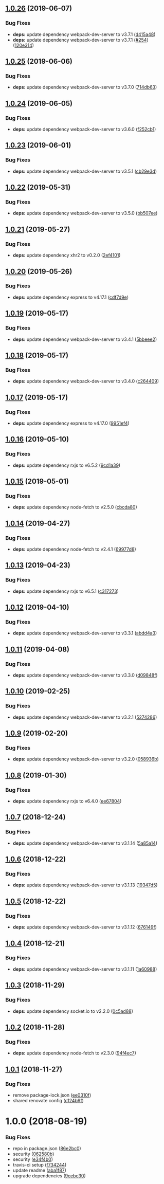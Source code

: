 ## [1.0.26](https://github.com/mike-works/rxjs-fundamentals/compare/v1.0.25...v1.0.26) (2019-06-07)


### Bug Fixes

* **deps:** update dependency webpack-dev-server to v3.7.1 ([d415a48](https://github.com/mike-works/rxjs-fundamentals/commit/d415a48))
* **deps:** update dependency webpack-dev-server to v3.7.1 ([#254](https://github.com/mike-works/rxjs-fundamentals/issues/254)) ([120e314](https://github.com/mike-works/rxjs-fundamentals/commit/120e314))

## [1.0.25](https://github.com/mike-works/rxjs-fundamentals/compare/v1.0.24...v1.0.25) (2019-06-06)


### Bug Fixes

* **deps:** update dependency webpack-dev-server to v3.7.0 ([714db63](https://github.com/mike-works/rxjs-fundamentals/commit/714db63))

## [1.0.24](https://github.com/mike-works/rxjs-fundamentals/compare/v1.0.23...v1.0.24) (2019-06-05)


### Bug Fixes

* **deps:** update dependency webpack-dev-server to v3.6.0 ([f252cb1](https://github.com/mike-works/rxjs-fundamentals/commit/f252cb1))

## [1.0.23](https://github.com/mike-works/rxjs-fundamentals/compare/v1.0.22...v1.0.23) (2019-06-01)


### Bug Fixes

* **deps:** update dependency webpack-dev-server to v3.5.1 ([cb29e3d](https://github.com/mike-works/rxjs-fundamentals/commit/cb29e3d))

## [1.0.22](https://github.com/mike-works/rxjs-fundamentals/compare/v1.0.21...v1.0.22) (2019-05-31)


### Bug Fixes

* **deps:** update dependency webpack-dev-server to v3.5.0 ([bb507ee](https://github.com/mike-works/rxjs-fundamentals/commit/bb507ee))

## [1.0.21](https://github.com/mike-works/rxjs-fundamentals/compare/v1.0.20...v1.0.21) (2019-05-27)


### Bug Fixes

* **deps:** update dependency xhr2 to v0.2.0 ([2ef4101](https://github.com/mike-works/rxjs-fundamentals/commit/2ef4101))

## [1.0.20](https://github.com/mike-works/rxjs-fundamentals/compare/v1.0.19...v1.0.20) (2019-05-26)


### Bug Fixes

* **deps:** update dependency express to v4.17.1 ([cdf7d9e](https://github.com/mike-works/rxjs-fundamentals/commit/cdf7d9e))

## [1.0.19](https://github.com/mike-works/rxjs-fundamentals/compare/v1.0.18...v1.0.19) (2019-05-17)


### Bug Fixes

* **deps:** update dependency webpack-dev-server to v3.4.1 ([5bbeee2](https://github.com/mike-works/rxjs-fundamentals/commit/5bbeee2))

## [1.0.18](https://github.com/mike-works/rxjs-fundamentals/compare/v1.0.17...v1.0.18) (2019-05-17)


### Bug Fixes

* **deps:** update dependency webpack-dev-server to v3.4.0 ([c264409](https://github.com/mike-works/rxjs-fundamentals/commit/c264409))

## [1.0.17](https://github.com/mike-works/rxjs-fundamentals/compare/v1.0.16...v1.0.17) (2019-05-17)


### Bug Fixes

* **deps:** update dependency express to v4.17.0 ([9951ef4](https://github.com/mike-works/rxjs-fundamentals/commit/9951ef4))

## [1.0.16](https://github.com/mike-works/rxjs-fundamentals/compare/v1.0.15...v1.0.16) (2019-05-10)


### Bug Fixes

* **deps:** update dependency rxjs to v6.5.2 ([9cd1a39](https://github.com/mike-works/rxjs-fundamentals/commit/9cd1a39))

## [1.0.15](https://github.com/mike-works/rxjs-fundamentals/compare/v1.0.14...v1.0.15) (2019-05-01)


### Bug Fixes

* **deps:** update dependency node-fetch to v2.5.0 ([cbcda80](https://github.com/mike-works/rxjs-fundamentals/commit/cbcda80))

## [1.0.14](https://github.com/mike-works/rxjs-fundamentals/compare/v1.0.13...v1.0.14) (2019-04-27)


### Bug Fixes

* **deps:** update dependency node-fetch to v2.4.1 ([69977d8](https://github.com/mike-works/rxjs-fundamentals/commit/69977d8))

## [1.0.13](https://github.com/mike-works/rxjs-fundamentals/compare/v1.0.12...v1.0.13) (2019-04-23)


### Bug Fixes

* **deps:** update dependency rxjs to v6.5.1 ([c317273](https://github.com/mike-works/rxjs-fundamentals/commit/c317273))

## [1.0.12](https://github.com/mike-works/rxjs-fundamentals/compare/v1.0.11...v1.0.12) (2019-04-10)


### Bug Fixes

* **deps:** update dependency webpack-dev-server to v3.3.1 ([abdd4a3](https://github.com/mike-works/rxjs-fundamentals/commit/abdd4a3))

## [1.0.11](https://github.com/mike-works/rxjs-fundamentals/compare/v1.0.10...v1.0.11) (2019-04-08)


### Bug Fixes

* **deps:** update dependency webpack-dev-server to v3.3.0 ([d09848f](https://github.com/mike-works/rxjs-fundamentals/commit/d09848f))

## [1.0.10](https://github.com/mike-works/rxjs-fundamentals/compare/v1.0.9...v1.0.10) (2019-02-25)


### Bug Fixes

* **deps:** update dependency webpack-dev-server to v3.2.1 ([5274286](https://github.com/mike-works/rxjs-fundamentals/commit/5274286))

## [1.0.9](https://github.com/mike-works/rxjs-fundamentals/compare/v1.0.8...v1.0.9) (2019-02-20)


### Bug Fixes

* **deps:** update dependency webpack-dev-server to v3.2.0 ([058936b](https://github.com/mike-works/rxjs-fundamentals/commit/058936b))

## [1.0.8](https://github.com/mike-works/rxjs-fundamentals/compare/v1.0.7...v1.0.8) (2019-01-30)


### Bug Fixes

* **deps:** update dependency rxjs to v6.4.0 ([ee67804](https://github.com/mike-works/rxjs-fundamentals/commit/ee67804))

## [1.0.7](https://github.com/mike-works/rxjs-fundamentals/compare/v1.0.6...v1.0.7) (2018-12-24)


### Bug Fixes

* **deps:** update dependency webpack-dev-server to v3.1.14 ([5a85a14](https://github.com/mike-works/rxjs-fundamentals/commit/5a85a14))

## [1.0.6](https://github.com/mike-works/rxjs-fundamentals/compare/v1.0.5...v1.0.6) (2018-12-22)


### Bug Fixes

* **deps:** update dependency webpack-dev-server to v3.1.13 ([19347d5](https://github.com/mike-works/rxjs-fundamentals/commit/19347d5))

## [1.0.5](https://github.com/mike-works/rxjs-fundamentals/compare/v1.0.4...v1.0.5) (2018-12-22)


### Bug Fixes

* **deps:** update dependency webpack-dev-server to v3.1.12 ([676149f](https://github.com/mike-works/rxjs-fundamentals/commit/676149f))

## [1.0.4](https://github.com/mike-works/rxjs-fundamentals/compare/v1.0.3...v1.0.4) (2018-12-21)


### Bug Fixes

* **deps:** update dependency webpack-dev-server to v3.1.11 ([1a60988](https://github.com/mike-works/rxjs-fundamentals/commit/1a60988))

## [1.0.3](https://github.com/mike-works/rxjs-fundamentals/compare/v1.0.2...v1.0.3) (2018-11-29)


### Bug Fixes

* **deps:** update dependency socket.io to v2.2.0 ([0c5ad88](https://github.com/mike-works/rxjs-fundamentals/commit/0c5ad88))

## [1.0.2](https://github.com/mike-works/rxjs-fundamentals/compare/v1.0.1...v1.0.2) (2018-11-28)


### Bug Fixes

* **deps:** update dependency node-fetch to v2.3.0 ([94f4ec7](https://github.com/mike-works/rxjs-fundamentals/commit/94f4ec7))

## [1.0.1](https://github.com/mike-works/rxjs-fundamentals/compare/v1.0.0...v1.0.1) (2018-11-27)


### Bug Fixes

* remove package-lock.json ([ee0310f](https://github.com/mike-works/rxjs-fundamentals/commit/ee0310f))
* shared renovate config ([c124b9f](https://github.com/mike-works/rxjs-fundamentals/commit/c124b9f))

# 1.0.0 (2018-08-19)


### Bug Fixes

* repo in package.json ([86e2bc0](https://github.com/mike-works/rxjs-fundamentals/commit/86e2bc0))
* security ([062580b](https://github.com/mike-works/rxjs-fundamentals/commit/062580b))
* security ([e34f4b0](https://github.com/mike-works/rxjs-fundamentals/commit/e34f4b0))
* travis-ci setup ([f734244](https://github.com/mike-works/rxjs-fundamentals/commit/f734244))
* update readme ([aba1f87](https://github.com/mike-works/rxjs-fundamentals/commit/aba1f87))
* upgrade dependencies ([9cebc30](https://github.com/mike-works/rxjs-fundamentals/commit/9cebc30))
